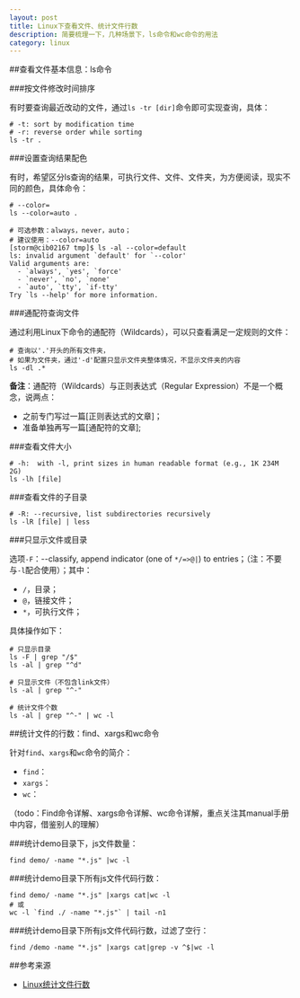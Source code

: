 ```yaml
---
layout: post
title: Linux下查看文件、统计文件行数
description: 简要梳理一下，几种场景下，ls命令和wc命令的用法
category: linux
---
```


##查看文件基本信息：ls命令


###按文件修改时间排序

有时要查询最近改动的文件，通过`ls -tr [dir]`命令即可实现查询，具体：

	# -t: sort by modification time
	# -r: reverse order while sorting
	ls -tr .

###设置查询结果配色

有时，希望区分ls查询的结果，可执行文件、文件、文件夹，为方便阅读，现实不同的颜色，具体命令：

	# --color= 
	ls --color=auto .
	
	# 可选参数：always，never，auto；
	# 建议使用：--color=auto
	[storm@cib02167 tmp]$ ls -al --color=default
	ls: invalid argument `default' for `--color'
	Valid arguments are:
	  - `always', `yes', `force'
	  - `never', `no', `none'
	  - `auto', `tty', `if-tty'
	Try `ls --help' for more information.


###通配符查询文件

通过利用Linux下命令的通配符（Wildcards），可以只查看满足一定规则的文件：

	# 查询以'.'开头的所有文件夹，
	# 如果为文件夹，通过'-d'配置只显示文件夹整体情况，不显示文件夹的内容
	ls -dl .*

**备注**：通配符（Wildcards）与正则表达式（Regular Expression）不是一个概念，说两点：

* 之前专门写过一篇[正则表达式的文章]；
* 准备单独再写一篇[通配符的文章];
	
	
###查看文件大小

	# -h:  with -l, print sizes in human readable format (e.g., 1K 234M 2G)
	ls -lh [file]


###查看文件的子目录

	# -R: --recursive, list subdirectories recursively
	ls -lR [file] | less


###只显示文件或目录

选项`-F`：--classify, append indicator (one of `*/=>@|`) to entries；（注：不要与`-l`配合使用）；其中：

* `/`，目录；
* `@`，链接文件；
* `*`，可执行文件；

具体操作如下：

	# 只显示目录
	ls -F | grep "/$"
	ls -al | grep "^d"
	
	# 只显示文件（不包含link文件）
	ls -al | grep "^-"

	# 统计文件个数
	ls -al | grep "^-" | wc -l
	

##统计文件的行数：find、xargs和wc命令

针对`find`、`xargs`和`wc`命令的简介：

* `find`：
* `xargs`：
* `wc`：	

（todo：Find命令详解、xargs命令详解、wc命令详解，重点关注其manual手册中内容，借鉴别人的理解）


###统计demo目录下，js文件数量：

	find demo/ -name "*.js" |wc -l

###统计demo目录下所有js文件代码行数：

	find demo/ -name "*.js" |xargs cat|wc -l 
	# 或 
	wc -l `find ./ -name "*.js"` | tail -n1

###统计demo目录下所有js文件代码行数，过滤了空行：

	find /demo -name "*.js" |xargs cat|grep -v ^$|wc -l


	
	
	
	
##参考来源

* [Linux统计文件行数][Linux统计文件行数]
	
	
	

	
[NingG]:    						http://ningg.github.com  "NingG"
[Linux统计文件行数]:				http://www.cnblogs.com/fullhouse/archive/2011/07/17/2108786.html








